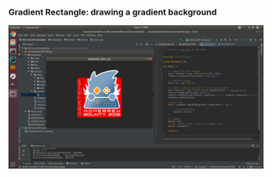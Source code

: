 ### Gradient Rectangle: drawing a gradient background

![image of gradient](https://github.com/Cpasjuste/libcross2d-examples/raw/master/examples/gradient_rectangle/gradient.png)